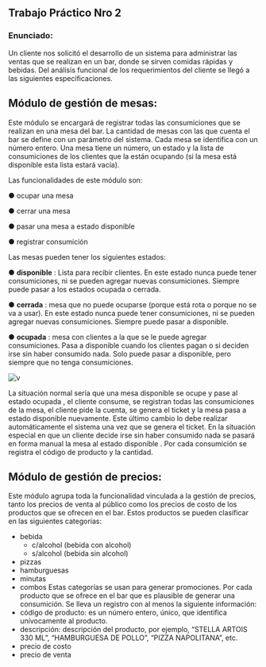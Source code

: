 ## Trabajo Práctico Nro 2

### Enunciado:
Un cliente nos solicitó el desarrollo de un sistema para administrar las ventas que se realizan en
un bar, donde se sirven comidas rápidas y bebidas.
Del análisis funcional de los requerimientos del cliente se llegó a las siguientes especificaciones.

## Módulo de gestión de mesas:
Este módulo se encargará de registrar todas las consumiciones que se realizan en una mesa del
bar. La cantidad de mesas con las que cuenta el bar se define con un parámetro del sistema.
Cada mesa se identifica con un número entero. Una mesa tiene un número, un estado y la lista de
consumiciones de los clientes que la están ocupando (si la mesa está disponible esta lista estará
vacía).


Las funcionalidades de este módulo son:

● ocupar una mesa

● cerrar una mesa

● pasar una mesa a estado disponible

● registrar consumición

Las mesas pueden tener los siguientes estados:

● **disponible** : Lista para recibir clientes. En este estado nunca puede tener consumiciones,
ni se pueden agregar nuevas consumiciones. Siempre puede pasar a los estados ocupada
o cerrada.

● **cerrada** : mesa que no puede ocuparse (porque está rota o porque no se va a usar). En
este estado nunca puede tener consumiciones, ni se pueden agregar nuevas
consumiciones. Siempre puede pasar a disponible.

● **ocupada** : mesa con clientes a la que se le puede agregar consumiciones. Pasa a
disponible cuando los clientes pagan o si deciden irse sin haber consumido nada. Solo
puede pasar a disponible, pero siempre que no tenga consumiciones.

![v](https://user-images.githubusercontent.com/60303079/75649690-ae437c80-5c32-11ea-942e-0e5df0bb2e31.png)

La situación normal sería que una mesa disponible se ocupe y pase al estado ocupada , el
cliente consume, se registran todas las consumiciones de la mesa, el cliente pide la cuenta, se
genera el ticket y la mesa pasa a estado disponible nuevamente. Este último cambio lo debe
realizar automáticamente el sistema una vez que se genera el ticket.
En la situación especial en que un cliente decide irse sin haber consumido nada se pasará en
forma manual la mesa al estado disponible .
Por cada consumición se registra el código de producto y la cantidad.

## Módulo de gestión de precios:
Este módulo agrupa toda la funcionalidad vinculada a la gestión de precios, tanto los precios de
venta al público como los precios de costo de los productos que se ofrecen en el bar.
Estos productos se pueden clasificar en las siguientes categorías:

- bebida
    - c/alcohol (bebida con alcohol)
    - s/alcohol (bebida sin alcohol)
- pizzas
- hamburguesas
- minutas
- combos
Estas categorías se usan para generar promociones.
Por cada producto que se ofrece en el bar que es plausible de generar una consumición. Se lleva
un registro con al menos la siguiente información:
- código de producto: es un número entero, único, que identifica unívocamente al producto.
- descripción: descripción del producto, por ejemplo, “STELLA ARTOIS 330 ML”,
“HAMBURGUESA DE POLLO”, “PIZZA NAPOLITANA”, etc.
- precio de costo
- precio de venta


